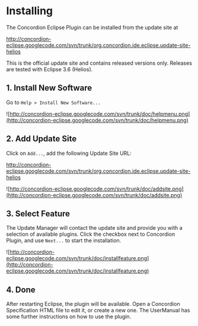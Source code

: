 # Installing #

The Concordion Eclipse Plugin can be installed from the update site at

http://concordion-eclipse.googlecode.com/svn/trunk/org.concordion.ide.eclipse.update-site-helios

This is the official update site and contains released versions only. Releases are tested with Eclipse 3.6 (Helios).

## 1. Install New Software ##

Go to `Help > Install New Software...`

![http://concordion-eclipse.googlecode.com/svn/trunk/doc/helpmenu.png](http://concordion-eclipse.googlecode.com/svn/trunk/doc/helpmenu.png)

## 2. Add Update Site ##

Click on `Add...`, add the following Update Site URL:

http://concordion-eclipse.googlecode.com/svn/trunk/org.concordion.ide.eclipse.update-site-helios

![http://concordion-eclipse.googlecode.com/svn/trunk/doc/addsite.png](http://concordion-eclipse.googlecode.com/svn/trunk/doc/addsite.png)

## 3. Select Feature ##

The Update Manager will contact the update site and provide you with a selection of available plugins. Click the checkbox next to Concordion Plugin, and use `Next...` to start the installation.

![http://concordion-eclipse.googlecode.com/svn/trunk/doc/installfeature.png](http://concordion-eclipse.googlecode.com/svn/trunk/doc/installfeature.png)

## 4. Done ##

After restarting Eclipse, the plugin will be available. Open a Concordion Specification HTML file to edit it, or create a new one. The UserManual has some further instructions on how to use the plugin.
